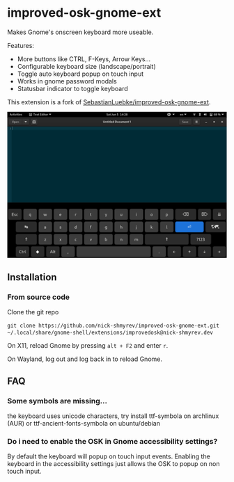 # improved-osk-gnome-ext

Makes Gnome's onscreen keyboard more useable.

Features:
* More buttons like CTRL, F-Keys, Arrow Keys...
* Configurable keyboard size (landscape/portrait)
* Toggle auto keyboard popup on touch input 
* Works in gnome password modals
* Statusbar indicator to toggle keyboard

This extension is a fork of [SebastianLuebke/improved-osk-gnome-ext](https://github.com/SebastianLuebke/improved-osk-gnome-ext). 

![Screenshot](screenshots/1.png)

## Installation

### From source code

Clone the git repo

```console
git clone https://github.com/nick-shmyrev/improved-osk-gnome-ext.git ~/.local/share/gnome-shell/extensions/improvedosk@nick-shmyrev.dev
```

On X11, reload Gnome by pressing `alt + F2` and enter `r`.

On Wayland, log out and log back in to reload Gnome.

## FAQ

### Some symbols are missing...
the keyboard uses unicode characters, try install ttf-symbola on archlinux (AUR) or ttf-ancient-fonts-symbola on ubuntu/debian

### Do i need to enable the OSK in Gnome accessibility settings?
By default the keyboard will popup on touch input events. Enabling the keyboard in the accessibility settings just allows the OSK to popup on non touch input.
